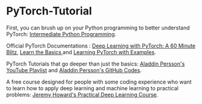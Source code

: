 # PyTorch-Tutorial

First, you can brush up on your Python programming to better understand PyTorch: [Intermediate Python Programming](https://pythonprogramming.net/introduction-intermediate-python-tutorial/).

Official PyTorch Documentations : [Deep Learning with PyTorch: A 60 Minute Blitz](https://pytorch.org/tutorials/beginner/deep_learning_60min_blitz.html), [Learn the Basics
](https://pytorch.org/tutorials/beginner/basics/intro.html#learn-the-basics) and [Learning PyTorch with Examples](https://pytorch.org/tutorials/beginner/pytorch_with_examples.html).

PyTorch Tutorials that go deeper than just the basics: [Aladdin Persson's YouTube Playlist](https://www.youtube.com/playlist?list=PLhhyoLH6IjfxeoooqP9rhU3HJIAVAJ3Vz) and [Aladdin Persson's GitHub Codes](https://github.com/aladdinpersson/Machine-Learning-Collection/tree/master/ML/Pytorch).

A free course designed for people with some coding experience who want to learn how to apply deep learning and machine learning to practical problems: [Jeremy Howard's Practical Deep Learning Course](https://course.fast.ai/).
